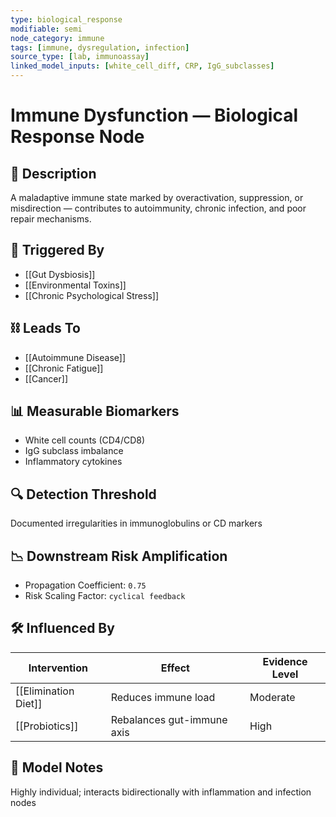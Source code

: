 ```yaml
---
type: biological_response
modifiable: semi
node_category: immune
tags: [immune, dysregulation, infection]
source_type: [lab, immunoassay]
linked_model_inputs: [white_cell_diff, CRP, IgG_subclasses]
---
```


# Immune Dysfunction — Biological Response Node

## 🧪 Description
A maladaptive immune state marked by overactivation, suppression, or misdirection — contributes to autoimmunity, chronic infection, and poor repair mechanisms.

## 🔁 Triggered By
- [[Gut Dysbiosis]]
- [[Environmental Toxins]]
- [[Chronic Psychological Stress]]

## ⛓ Leads To
- [[Autoimmune Disease]]
- [[Chronic Fatigue]]
- [[Cancer]]

## 📊 Measurable Biomarkers
- White cell counts (CD4/CD8)
- IgG subclass imbalance
- Inflammatory cytokines

## 🔍 Detection Threshold
Documented irregularities in immunoglobulins or CD markers

## 📉 Downstream Risk Amplification
- Propagation Coefficient: `0.75`
- Risk Scaling Factor: `cyclical feedback`

## 🛠 Influenced By
| Intervention         | Effect                  | Evidence Level |
|----------------------|--------------------------|----------------|
| [[Elimination Diet]] | Reduces immune load      | Moderate       |
| [[Probiotics]]       | Rebalances gut-immune axis| High           |

## 🧠 Model Notes
Highly individual; interacts bidirectionally with inflammation and infection nodes
